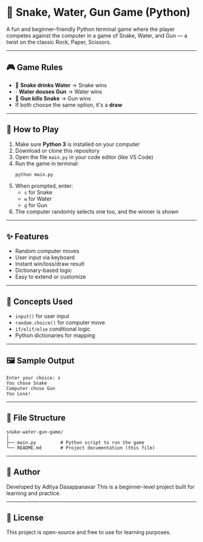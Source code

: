 # 🐍 Snake, Water, Gun Game (Python)

A fun and beginner-friendly Python terminal game where the player competes against the computer in a game of Snake, Water, and Gun — a twist on the classic Rock, Paper, Scissors.

---

## 🎮 Game Rules

- 🐍 **Snake drinks Water** → Snake wins  
- 💧 **Water douses Gun** → Water wins  
- 🔫 **Gun kills Snake** → Gun wins  
- If both choose the same option, it's a **draw**

---

## 🚀 How to Play

1. Make sure **Python 3** is installed on your computer
2. Download or clone this repository
3. Open the file `main.py` in your code editor (like VS Code)
4. Run the game in terminal:
   ```bash
   python main.py
   ```
5. When prompted, enter:
   - `s` for Snake  
   - `w` for Water  
   - `g` for Gun  
6. The computer randomly selects one too, and the winner is shown

---

## ✨ Features

- Random computer moves
- User input via keyboard
- Instant win/loss/draw result
- Dictionary-based logic
- Easy to extend or customize

---

## 🧠 Concepts Used

- `input()` for user input
- `random.choice()` for computer move
- `if/elif/else` conditional logic
- Python dictionaries for mapping

---

## 🖼️ Sample Output

```
Enter your choice: s
You chose Snake
Computer chose Gun
You Lose!
```

---

## 📁 File Structure

```
snake-water-gun-game/
│
├── main.py         # Python script to run the game
└── README.md       # Project documentation (this file)
```

---

## 🙌 Author

Developed by Aditya Dasappanavar 
This is a beginner-level project built for learning and practice.


---

## 📜 License

This project is open-source and free to use for learning purposes.
